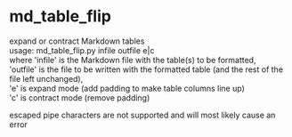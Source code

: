 # md_table_flip
expand or contract Markdown tables  
usage: md_table_flip.py infile outfile e|c  
where 'infile' is the Markdown file with the table(s) to be formatted,  
'outfile' is the file to be written with the formatted table (and the rest of the file left unchanged),  
'e' is expand mode (add padding to make table columns line up)  
'c' is contract mode (remove padding)  

escaped pipe characters are not supported and will most likely cause an error
